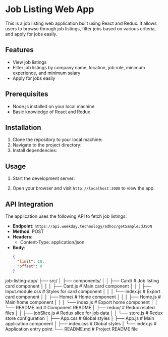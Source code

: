 # Job Listing Web App  

This is a job listing web application built using React and Redux. It allows users to browse through job listings, filter jobs based on various criteria, and apply for jobs easily.

## Features

- View job listings
- Filter job listings by company name, location, job role, minimum experience, and minimum salary
- Apply for jobs easily

## Prerequisites

- Node.js installed on your local machine
- Basic knowledge of React and Redux

## Installation

1. Clone the repository to your local machine:
2. Navigate to the project directory:
3. Install dependencies:

## Usage

1. Start the development server:
   
2. Open your browser and visit `http://localhost:3000` to view the app.

## API Integration

The application uses the following API to fetch job listings:

- **Endpoint**: `https://api.weekday.technology/adhoc/getSampleJdJSON`
- **Method**: POST
- **Headers**:
  - Content-Type: application/json
- **Body**:
  ```json
  {
    "limit": 10,
    "offset": 0
  }

job-listing-app/
  ├── src/
  │   ├── components/
  │   │   ├── Card/            # Job listing card component
  │   │   │   ├── Card.js      # Main card component
  │   │   │   ├── Input.module.css  # Styles for card component
  │   │   │   └── index.js     # Export card component
  │   │   ├── Home/            # Home component
  │   │   │   ├── Home.js      # Main home component
  │   │   │   └── index.js     # Export home component
  │   │   └── README.md        # Component README
  │   ├── redux/               # Redux related files
  │   │   ├── jobSlice.js      # Redux slice for job data
  │   │   └── store.js         # Redux store configuration
  │   ├── App.css              # Global styles
  │   ├── App.js               # Main application component
  │   ├── index.css            # Global styles
  │   └── index.js             # Application entry point
  └── README.md                # Project README file



